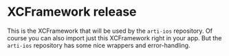 # XCFramework release

This is the XCFramework that will be used by the `arti-ios` repository.
Of course you can also import just this XCFramework right in your app.
But the `arti-ios` repository has some nice wrappers and error-handling.